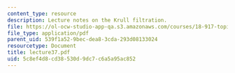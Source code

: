 ```yaml
---
content_type: resource
description: Lecture notes on the Krull filtration.
file: https://ol-ocw-studio-app-qa.s3.amazonaws.com/courses/18-917-topics-in-algebraic-topology-the-sullivan-conjecture-fall-2007/5c8ef4d8cd38530d9dc7c6a5a95ac852_lecture37.pdf
file_type: application/pdf
parent_uid: 539f1a52-9bec-dea8-3cda-293d08133024
resourcetype: Document
title: lecture37.pdf
uid: 5c8ef4d8-cd38-530d-9dc7-c6a5a95ac852
---
```

